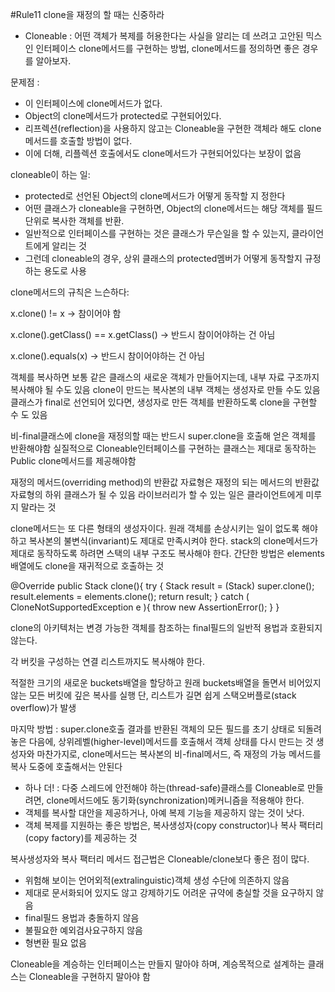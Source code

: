 #Rule11 clone을 재정의 할 때는 신중하라

* Cloneable : 어떤 객체가 복제를 허용한다는 사실을 알리는 데 쓰려고 고안된 믹스인 인터페이스
clone메서드를 구현하는 방법, clone메서드를 정의하면 좋은 경우를 알아보자.

문제점 :
- 이 인터페이스에 clone메서드가 없다.
- Object의 clone메서드가 protected로 구현되어있다.
- 리프렉션(reflection)을 사용하지 않고는 Cloneable을 구현한 객체라 해도 clone메서드를 호출할 방법이 없다.
- 이에 더해, 리플렉션 호출에서도 clone메서드가 구현되어있다는 보장이 없음

cloneable이 하는 일:
- protected로 선언된 Object의 clone메서드가 어떻게 동작할 지 정한다
- 어떤 클래스가 cloneable을 구현하면, Object의 clone메서드는 해당 객체를 필드 단위로 복사한 객체를 반환.
- 일반적으로 인터페이스를 구현하는 것은 클래스가 무슨일을 할 수 있는지, 클라이언트에게 알리는 것
- 그런데 cloneable의 경우, 상위 클래스의 protected멤버가 어떻게 동작할지 규정하는 용도로 사용

clone메서드의 규칙은 느슨하다:

x.clone() != x
-> 참이어야 함

x.clone().getClass() == x.getClass()
-> 반드시 참이어야하는 건 아님

x.clone().equals(x)
-> 반드시 참이어야하는 건 아님

객체를 복사하면 보통 같은 클래스의 새로운 객체가 만들어지는데, 내부 자료 구조까지 복사해야 될 수도 있음
clone이 만드는 복사본의 내부 객체는 생성자로 만들 수도 있음
클래스가 final로 선언되어 있다면, 생성자로 만든 객체를 반환하도록 clone을 구현할 수 도 있음

비-final클래스에 clone을 재정의할 때는 반드시 super.clone을 호출해 얻은 객체를 반환해야함
실질적으로 Cloneable인터페이스를 구현하는 클래스는 제대로 동작하는 Public clone메서드를 제공해야함

재정의 메서드(overriding method)의 반환값 자료형은 재정의 되는 메서드의 반환값 자료형의 하위 클래스가 될 수 있음
라이브러리가 할 수 있는 일은 클라이언트에게 미루지 말라는 것

clone메서드는 또 다른 형태의 생성자이다.
원래 객체를 손상시키는 일이 없도록 해야하고 복사본의 불변식(invariant)도 제대로 만족시켜야 한다.
stack의 clone메서드가 제대로 동작하도록 하려면 스택의 내부 구조도 복사해야 한다.
간단한 방법은 elements배열에도 clone을 재귀적으로 호출하는 것

@Override public Stack clone(){
	try {
		Stack result = (Stack) super.clone();
		result.elements = elements.clone();
		return result;
	} catch ( CloneNotSupportedException e ){
		throw new AssertionError();
	}
}

clone의 아키텍처는 변경 가능한 객체를 참조하는 final필드의 일반적 용법과 호환되지 않는다.

각 버킷을 구성하는 연결 리스트까지도 복사해야 한다.

적절한 크기의 새로운 buckets배열을 할당하고 원래 buckets배열을 돌면서 비어있지 않는 모든 버킷에 깊은 복사를 실행
단, 리스트가 길면 쉽게 스택오버플로(stack overflow)가 발생

마지막 방법 : super.clone호출 결과를 반환된 객체의 모든 필드를 초기 상태로 되돌려 놓은 다음에, 상위레벨(higher-level)메서드를 호출해서 객체 상태를 다시 만드는 것
생성자와 마찬가지로, clone메서드는 복사본의 비-final메서드, 즉 재정의 가능 메서드를 복사 도중에 호출해서는 안된다

+ 하나 더! : 다중 스레드에 안전해야 하는(thread-safe)클래스를 Cloneable로 만들려면, clone메서드에도 동기화(synchronization)메커니즘을 적용해야 한다.
+ 객체를 복사할 대안을 제공하거나, 아예 복제 기능을 제공하지 않는 것이 낫다.
+ 객체 복제를 지원하는 좋은 방법은, 복사생성자(copy constructor)나 복사 팩터리(copy factory)를 제공하는 것

복사생성자와 복사 팩터리 메서드 접근법은 Cloneable/clone보다 좋은 점이 많다.
- 위험해 보이는 언어외적(extralinguistic)객체 생성 수단에 의존하지 않음
- 제대로 문서화되어 있지도 않고 강제하기도 어려운 규약에 충실할 것을 요구하지 않음
- final필드 용법과 충돌하지 않음
- 불필요한 예외검사요구하지 않음
- 형변환 필요 없음

Cloneable을 계승하는 인터페이스는 만들지 말아야 하며, 계승목적으로 설계하는 클래스는 Cloneable을 구현하지 말아야 함


